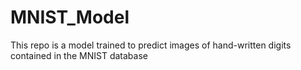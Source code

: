 # MNIST_Model
This repo is a model trained to predict images of hand-written digits contained in the MNIST database
